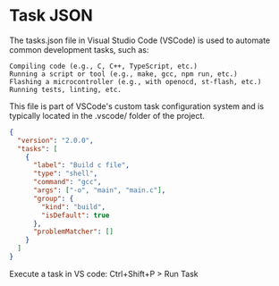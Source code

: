 # Task JSON

The tasks.json file in Visual Studio Code (VSCode) is used to automate common development tasks, such as:

    Compiling code (e.g., C, C++, TypeScript, etc.)
    Running a script or tool (e.g., make, gcc, npm run, etc.)
    Flashing a microcontroller (e.g., with openocd, st-flash, etc.)
    Running tests, linting, etc.

This file is part of VSCode's custom task configuration system and is typically located in the .vscode/ folder of the project.

```json
{
  "version": "2.0.0",
  "tasks": [
    {
      "label": "Build c file",
      "type": "shell",
      "command": "gcc",
      "args": ["-o", "main", "main.c"],
      "group": {
        "kind": "build",
        "isDefault": true
      },
      "problemMatcher": []
    }
  ]
}
```
Execute a task in VS code:
Ctrl+Shift+P > Run Task
